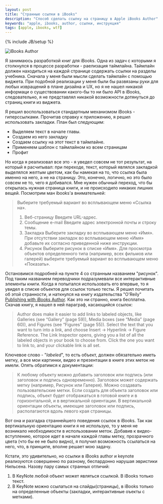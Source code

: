 ```yaml
---
layout: post
title: "Странные ссылки в iBooks"
description: "Способ сделать ссылку на страницу в Apple iBooks Author"
keywords: "apple, ibooks, author, ссылки, инструкция"
tags: [apple, ibooks, wtf]
---
```

{% include JB/setup %}

<img class="img-center" src="http://31808.selcdn.ru/it-prm/pics/hero_ibooks_author.png" alt="iBooks Author"> 
 
Я занимаюсь разработкой книг для iBooks. Одна из задач с которыми я столкнулся в процессе разработки - раелизация таймлайна. Таймлайн должен находиться на каждой странице содержать ссылки на разделы учебника. Сначала у меня были мысли сделать таймлайн с помощью виджета. При подобной реализации у меня были бы развязаны руки для любых извращений в плане дизайна и UX, но я не нашел никакой информаци о существовании какого-бы то ни было API в iBooks, следовательно, я не представлял никакой возможности дотянуться до страниц книги из виджета.   

Я решил воспользоваться стандартным механизмом iBooks - гиперссылками. Прочитав справку к приложению, я решил использовать закладки. План был следующим:

*	Выделяем текст в начале главы. 
*	Создаем из него закладку
*	Создаем ссылку на этот текст в таймлайне. 
*	Применяем шаблон с таймлайном ко всем страницам
*	Профит
	
Но когда я реализовал все это - я уведел совсем не тот результат, на который я расчитывал: при переходе, текст, который являлся закладкой выделялся желтым цветом, как бы намекая на то, что ссылка была именно на него, а не на страницу. Это, конечно, логично, но это было совсем не то, чего я добивался. Мне нужен обычный переход, что бы открылась нужная страница книги, и не происходило никаких лишних вещей. Посмотрим ман ibooks'а внимательней:

>Выберите требуемый вариант во всплывающем меню «Ссылка на».
> 1. Веб-страницу Введите URL-адрес.  
> 2. Сообщение e-mail Введите адрес электронной почты и строку темы.  
> 3. Закладка Выберите закладку во всплывающем меню «Имя».  При отсутствии закладок во всплывающем меню «Имя» добавьте их согласно приведенной ниже инструкции.  
> 4. Рисунок Выберите рисунок в списке «Имя». Для просмотра объектов определенного типа (например, всех фильмов или галерей) выберите требуемый вариант во всплывающем меню «Показать».  

Остановимся подробней на пункте 4 со странным названием "рисунок". Под таким названием переводчики подразумевали все интерактивные элементы книги. Когда я попытался использовать его впервые, то я увидел в списке объектов для ссылок только тесты. Я решил почитать об этой странности, и наткнулся на книгу издательства "O'Reily" [Publishing with iBooks Author](http://shop.oreilly.com/product/0636920025597.do). Как это ни странно, книга бесплатна. Скачав книгу, я нашел в ней параграф, касающийся ссылок:
> Author does make it easier to add links to labeled objects, like Galleries (see “Gallery” (page 59)), Media boxes
> (see “Media” (page 60)), and Figures (see “Figures” (page 55)). Select the text that you want to turn into a link, and 
> choose Insert → Hyperlink → Figure Reference. The Link Inspector opens, giving you a list of all the labeled objects 
> in your book to choose from. Click the one you want to link to, and your clickable link is all set.

Ключевое слово - "*labeled*", то есть объект, должен обязательно иметь метку, а все мои картинки, видео и презентации в книге этих меток не имели. Опять обратимся к документации:

> К любому объекту можно добавить заголовок или подпись (или заголовок и подпись одновременно). Заголовок может содержать метку (например, Рисунок или Галерея). Можно создавать пользовательские метки. Если создать для объекта заголовок или подпись, объект будет отображаться в готовой книге и в горизонтальной,  и в вертикальной ориентации. В вертикальной ориентации объекты, имеющие заголовок или подпись, располагаются  вдоль левого края страницы.

Вот она и разгадка страннейшего поведения ссылок в iBooks. Так как вертикальную ориентацию книги я не использую, то у меня не возникало необходимости в использовании меток. Добавив к видео-вступлению, которое идет в начале каждой главы метку, прозрачного цвета (что бы ее не было видно), я получил возможность ссылаться на него, что, в принципе, вполне решает мою задачу. 

Кстати, это удивительно, но ссылки в iBooks author и keynote реализуются совершенно по разному, беспардонно нарушая эвристики Нильсена. Назову пару самых странных отличий:
1. В KeyNote любой объект может являться ссылкой. В iBooks только текст.
2. В KeyNote можно ссылаться на слайды(страницы), в iBooks только на определенные объекты (закладки, интерактивные оъекты с метками).